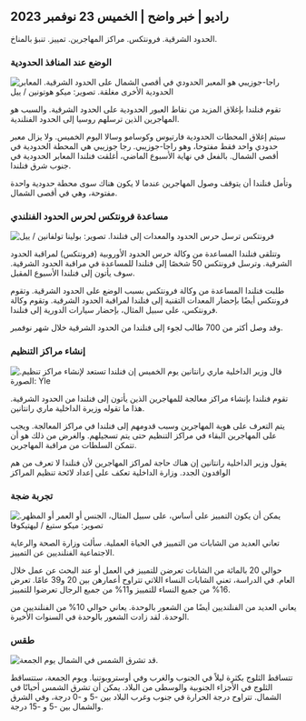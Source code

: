 ## راديو \| خبر واضح \| الخميس 23 نوفمبر 2023

الحدود الشرقية. فرونتكس. مراكز المهاجرين. تمييز. تنبؤ بالمناخ.

### الوضع عند المنافذ الحدودية

![راجا-جوزيبي هو المعبر الحدودي في أقصى الشمال على الحدود الشرقية. المعابر الحدودية الأخرى مغلقة. تصوير: ميكو هوتونين / ييل](https://images.cdn.yle.fi/image/upload/c_crop,h_3216,w_5712,x_0,y_421/ar_1.7777777777777777,c_fill,g_faces,h_675,w_1200/dpr_1.0/q_auto:eco/f_auto/fl_lossy/v1700751077/39-1205645655f665a86285)

تقوم فنلندا بإغلاق المزيد من نقاط العبور الحدودية على الحدود الشرقية. والسبب هو المهاجرين الذين ترسلهم روسيا إلى الحدود الفنلندية.

سيتم إغلاق المحطات الحدودية فارتيوس وكوسامو وسالا اليوم الخميس. ولا يزال معبر حدودي واحد فقط مفتوحا، وهو راجا-جوزيبي. رجا جوزيبي هي المحطة الحدودية في أقصى الشمال. بالفعل في نهاية الأسبوع الماضي، أغلقت فنلندا المعابر الحدودية في جنوب شرق فنلندا.

وتأمل فنلندا أن يتوقف وصول المهاجرين عندما لا يكون هناك سوى محطة حدودية واحدة مفتوحة، وهي في أقصى الشمال.

### مساعدة فرونتكس لحرس الحدود الفنلندي

![فرونتكس ترسل حرس الحدود والمعدات إلى فنلندا. تصوير: بولينا تولفانين / ييل](https://images.cdn.yle.fi/image/upload/c_crop,h_1080,w_1919,x_0,y_0/ar_1.7777777777777777,c_fill,g_faces,h_675,w_1200/dpr_1.0/q_auto:eco/f_auto/fl_lossy/v1663055873/39-100697563203716d9ecd)

وتتلقى فنلندا المساعدة من وكالة حرس الحدود الأوروبية (فرونتكس) لمراقبة الحدود الشرقية. وترسل فرونتكس 50 شخصًا إلى فنلندا للمساعدة في مراقبة الحدود الشرقية. سوف يأتون إلى فنلندا الأسبوع المقبل.

طلبت فنلندا المساعدة من وكالة فرونتكس بسبب الوضع على الحدود الشرقية. وتقوم فرونتكس أيضًا بإحضار المعدات التقنية إلى فنلندا لمراقبة الحدود الشرقية. وتقوم وكالة فرونتكس، على سبيل المثال، بإحضار سيارات الدورية إلى فنلندا.

وقد وصل أكثر من 700 طالب لجوء إلى فنلندا من الحدود الشرقية خلال شهر نوفمبر.

### إنشاء مراكز التنظيم

![قال وزير الداخلية ماري رانتانين يوم الخميس إن فنلندا تستعد لإنشاء مراكز تنظيم. الصورة: Yle](https://images.cdn.yle.fi/image/upload/c_crop,h_1080,w_1919,x_0,y_0/ar_1.7777777777777777,c_fill,g_faces,h_675,w_1200/dpr_1.0/q_auto:eco/f_auto/fl_lossy/v1700721586/39-1205201655eed1e81849)

تقوم فنلندا بإنشاء مراكز معالجة للمهاجرين الذين يأتون إلى فنلندا من الحدود الشرقية. هذا ما تقوله وزيرة الداخلية ماري رانتانين.

يتم التعرف على هوية المهاجرين وسبب قدومهم إلى فنلندا في مراكز المعالجة. ويجب على المهاجرين البقاء في مراكز التنظيم حتى يتم تسجيلهم. والغرض من ذلك هو أن تتمكن السلطات من مراقبة المهاجرين.

يقول وزير الداخلية رانتانين إن هناك حاجة لمراكز المهاجرين لأن فنلندا لا تعرف من هم الوافدون الجدد. وزارة الداخلية تعكف على إعداد لائحة تنظيم المراكز

### تجربة ضجة

![يمكن أن يكون التمييز على أساس، على سبيل المثال، الجنس أو العمر أو المظهر. تصوير: ميكو ستيغ / ليهتيكوفا](https://images.cdn.yle.fi/image/upload/c_crop,h_2394,w_4256,x_0,y_110/ar_1.7777777777777777,c_fill,g_faces,h_675,w_1200/dpr_1.0/q_auto:eco/f_auto/fl_lossy/v1700718446/39-1205193655ee719688c7)

تعاني العديد من الشابات من التمييز في الحياة العملية. سألت وزارة الصحة والرعاية الاجتماعية الفنلنديين عن التمييز.

حوالي 20 بالمائة من الشابات تعرضن للتمييز في العمل أو عند البحث عن عمل خلال العام. في الدراسة، تعني الشابات النساء اللاتي تتراوح أعمارهن بين 20 و39 عامًا. تعرض 16% من جميع النساء للتمييز و11% من جميع الرجال تعرضوا للتمييز.

يعاني العديد من الفنلنديين أيضًا من الشعور بالوحدة. يعاني حوالي 10% من الفنلنديين من الوحدة. لقد زادت الشعور بالوحدة في السنوات الأخيرة.

### طقس

![قد تشرق الشمس في الشمال يوم الجمعة.](https://images.cdn.yle.fi/image/upload/c_crop,h_1080,w_1919,x_0,y_0/ar_1.7777777777777777,c_fill,g_faces,h_675,w_1200/dpr_1.0/q_auto:eco/f_auto/fl_lossy/v1700752778/39-1205671655f6d69ed984)

تتساقط الثلوج بكثرة ليلاً في الجنوب والغرب وفي أوستروبوتنيا. ويوم الجمعة، ستتساقط الثلوج في الأجزاء الجنوبية والوسطى من البلاد. يمكن أن تشرق الشمس أحيانًا في الشمال. تتراوح درجة الحرارة في جنوب وغرب البلاد بين -5 و -0 درجة، وفي الشرق والشمال بين -5 و -15 درجة.